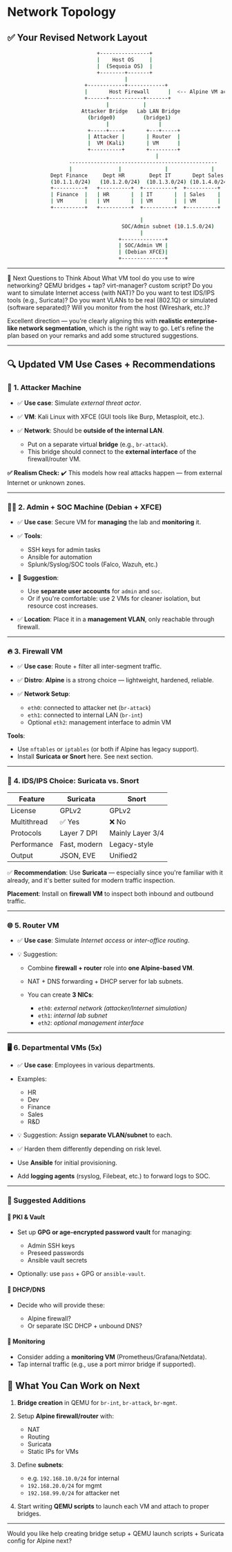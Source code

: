 # Network Topology

## ✅ Your Revised Network Layout

```bash
                             +----------------+
                             |    Host OS     |
                             |  (Sequoia OS)  |
                             +--------+-------+
                                      |
                         +------------+------------+
                         |       Host Firewall      |  <-- Alpine VM acting as firewall/router
                         +------+-----------+-------+
                                |           |
                        Attacker Bridge   Lab LAN Bridge
                          (bridge0)         (bridge1)
                                |                |
                          +-----+----+       +---+-----+
                          | Attacker |       | Router  |
                          |  VM (Kali)       | VM      |
                          +----------+       +---------+
                                                |
                    ------------------------------------------------
                    |               |              |              |
              Dept Finance     Dept HR        Dept IT       Dept Sales
              (10.1.1.0/24)   (10.1.2.0/24)  (10.1.3.0/24) (10.1.4.0/24)
              +----------+   +----------+  +----------+  +----------+
              | Finance  |   | HR       |  | IT       |  | Sales    |
              | VM       |   | VM       |  | VM       |  | VM       |
              +----------+   +----------+  +----------+  +----------+

                                           |
                                     SOC/Admin subnet (10.1.5.0/24)
                                           |
                                    +--------------+
                                    | SOC/Admin VM |
                                    | (Debian XFCE)|
                                    +--------------+
```
---

🔄 Next Questions to Think About
What VM tool do you use to wire networking? QEMU bridges + tap? virt-manager? custom script?
Do you want to simulate Internet access (with NAT)?
Do you want to test IDS/IPS tools (e.g., Suricata)?
Do you want VLANs to be real (802.1Q) or simulated (software separated)?
Will you monitor from the host (Wireshark, etc.)?


Excellent direction — you’re clearly aligning this with **realistic enterprise-like network segmentation**, which is the right way to go. Let's refine the plan based on your remarks and add some structured suggestions.

---

## 🔍 Updated VM Use Cases + Recommendations

### 🧨 **1. Attacker Machine**

* ✅ **Use case**: Simulate *external threat actor*.
* ✅ **VM**: Kali Linux with XFCE (GUI tools like Burp, Metasploit, etc.).
* ✅ **Network**: Should be **outside of the internal LAN**.

  * Put on a separate virtual **bridge** (e.g., `br-attack`).
  * This bridge should connect to the **external interface** of the firewall/router VM.

**✅ Realism Check:** ✔️ This models how real attacks happen — from external Internet or unknown zones.

---

### 👨‍💻 **2. Admin + SOC Machine (Debian + XFCE)**

* ✅ **Use case**: Secure VM for **managing** the lab and **monitoring** it.
* ✅ **Tools**:

  * SSH keys for admin tasks
  * Ansible for automation
  * Splunk/Syslog/SOC tools (Falco, Wazuh, etc.)
* 🧩 **Suggestion**:

  * Use **separate user accounts** for `admin` and `soc`.
  * Or if you're comfortable: use 2 VMs for cleaner isolation, but resource cost increases.
* ✅ **Location**: Place it in a **management VLAN**, only reachable through firewall.

---

### 🔥 **3. Firewall VM**

* ✅ **Use case**: Route + filter all inter-segment traffic.
* ✅ **Distro**: **Alpine** is a strong choice — lightweight, hardened, reliable.
* ✅ **Network Setup**:

  * `eth0`: connected to attacker net (`br-attack`)
  * `eth1`: connected to internal LAN (`br-int`)
  * Optional `eth2`: management interface to admin VM

**Tools**:

* Use `nftables` or `iptables` (or both if Alpine has legacy support).
* Install **Suricata or Snort** here. See next section.

---

### 🧪 **4. IDS/IPS Choice: Suricata vs. Snort**

| Feature     | **Suricata** | **Snort**        |
| ----------- | ------------ | ---------------- |
| License     | GPLv2        | GPLv2            |
| Multithread | ✅ Yes        | ❌ No             |
| Protocols   | Layer 7 DPI  | Mainly Layer 3/4 |
| Performance | Fast, modern | Legacy-style     |
| Output      | JSON, EVE    | Unified2         |

✅ **Recommendation**: Use **Suricata** — especially since you're familiar with it already, and it's better suited for modern traffic inspection.

**Placement**: Install on **firewall VM** to inspect both inbound and outbound traffic.

---

### 🌐 **5. Router VM**

* ✅ **Use case**: Simulate *Internet access* or *inter-office routing*.
* 💡 Suggestion:

  * Combine **firewall + router** role into **one Alpine-based VM**.
  * NAT + DNS forwarding + DHCP server for lab subnets.
  * You can create **3 NICs**:

    * `eth0`: *external network (attacker/Internet simulation)*
    * `eth1`: *internal lab subnet*
    * `eth2`: *optional management interface*

---

### 🖥️ **6. Departmental VMs (5x)**

* ✅ **Use case**: Employees in various departments.
* Examples:

  * HR
  * Dev
  * Finance
  * Sales
  * R\&D
* 💡 Suggestion: Assign **separate VLAN/subnet** to each.
* ✅ Harden them differently depending on risk level.
* Use **Ansible** for initial provisioning.
* Add **logging agents** (rsyslog, Filebeat, etc.) to forward logs to SOC.

---

### 🧠 Suggested Additions

#### 🔐 PKI & Vault

* Set up **GPG or age-encrypted password vault** for managing:

  * Admin SSH keys
  * Preseed passwords
  * Ansible vault secrets
* Optionally: use `pass` + GPG or `ansible-vault`.

#### 🛜 DHCP/DNS

* Decide who will provide these:

  * Alpine firewall?
  * Or separate ISC DHCP + unbound DNS?

#### 📡 Monitoring

* Consider adding a **monitoring VM** (Prometheus/Grafana/Netdata).
* Tap internal traffic (e.g., use a port mirror bridge if supported).


## 🔧 What You Can Work on Next

1. **Bridge creation** in QEMU for `br-int`, `br-attack`, `br-mgmt`.
2. Setup **Alpine firewall/router** with:

   * NAT
   * Routing
   * Suricata
   * Static IPs for VMs
3. Define **subnets**:

   * e.g. `192.168.10.0/24` for internal
   * `192.168.20.0/24` for mgmt
   * `192.168.99.0/24` for attacker net
4. Start writing **QEMU scripts** to launch each VM and attach to proper bridges.

---

Would you like help creating bridge setup + QEMU launch scripts + Suricata config for Alpine next?


